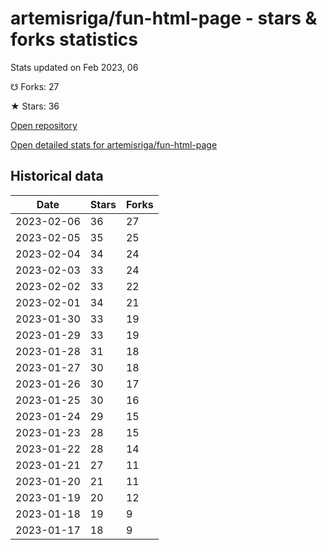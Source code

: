 # artemisriga/fun-html-page - stars & forks statistics

Stats updated on Feb 2023, 06

☋ Forks: 27

★ Stars: 36

[Open repository](https://github.com/artemisriga/fun-html-page)

[Open detailed stats for artemisriga/fun-html-page](https://reviewgithub.com/rep/artemisriga/fun-html-page)

## Historical data
| Date | Stars | Forks |
|------|-------|-------|
| 2023-02-06 | 36 | 27 | 
| 2023-02-05 | 35 | 25 | 
| 2023-02-04 | 34 | 24 | 
| 2023-02-03 | 33 | 24 | 
| 2023-02-02 | 33 | 22 | 
| 2023-02-01 | 34 | 21 | 
| 2023-01-30 | 33 | 19 | 
| 2023-01-29 | 33 | 19 | 
| 2023-01-28 | 31 | 18 | 
| 2023-01-27 | 30 | 18 | 
| 2023-01-26 | 30 | 17 | 
| 2023-01-25 | 30 | 16 | 
| 2023-01-24 | 29 | 15 | 
| 2023-01-23 | 28 | 15 | 
| 2023-01-22 | 28 | 14 | 
| 2023-01-21 | 27 | 11 | 
| 2023-01-20 | 21 | 11 | 
| 2023-01-19 | 20 | 12 | 
| 2023-01-18 | 19 | 9 | 
| 2023-01-17 | 18 | 9 | 

